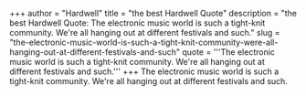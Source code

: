 +++
author = "Hardwell"
title = "the best Hardwell Quote"
description = "the best Hardwell Quote: The electronic music world is such a tight-knit community. We're all hanging out at different festivals and such."
slug = "the-electronic-music-world-is-such-a-tight-knit-community-were-all-hanging-out-at-different-festivals-and-such"
quote = '''The electronic music world is such a tight-knit community. We're all hanging out at different festivals and such.'''
+++
The electronic music world is such a tight-knit community. We're all hanging out at different festivals and such.
